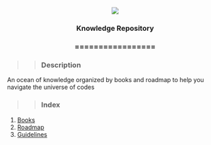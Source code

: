 <h1 align="center">
<img src="https://img.shields.io/static/v1?label=KNOWLEDGE%20PREPOSITORY%20BY&message=MAYCON%20BATESTIN&color=7159c1&style=flat-square&logo=ghost"/>



<h3> <p align="center"> Knowledge Repository  </p> </h3>
<h3> <p align="center"> ================= </p> </h3>


>> <h3> Description </h3>

<p> An ocean of knowledge organized by books and roadmap to help you navigate the universe of codes </p>

>> <h3> Index </h3>

<p align="center">
<ol>
 <li> <a href="https://github.com/batestin1/Knowledge-Repository/tree/main/books"> Books </a> </li>
 <li> <a href="https://github.com/batestin1/Knowledge-Repository/tree/main/roadmap"> Roadmap </a> </li>
 <li> <a href="https://github.com/batestin1/Knowledge-Repository/tree/main/guidelines"> Guidelines </a> </li>
 </ol>
</p>

